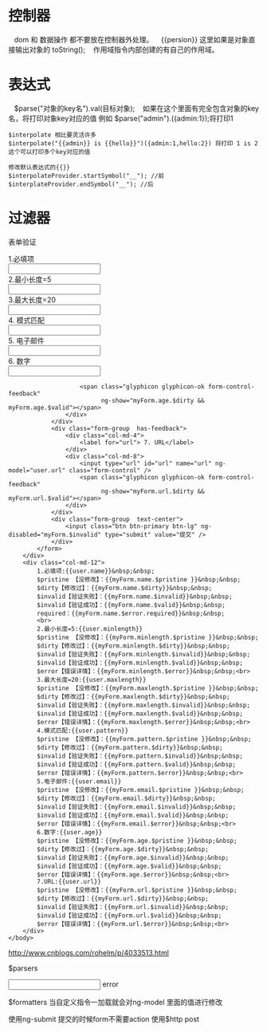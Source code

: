 控制器
======
    dom 和 数据操作 都不要放在控制器外处理。
    {{persion}} 这里如果是对象直接输出对象的 toString();
    作用域指令内部创建的有自己的作用域。

表达式
======
    $parse("对象的key名").val(目标对象);
    如果在这个里面有完全包含对象的key名，将打印对象key对应的值
    例如
    $parse("admin").({admin:1});将打印1
    
    $interpolate 相比要灵活许多
    $interpolate("{{admin}} is {{hello}}")({admin:1,hello:2}) 将打印 1 is 2 这个可以打印多个key对应的值
    
    修改默认表达式的{{}}
    $interpolateProvider.startSymbol("__"); //前
    $interplateProvider.endSymbol("__"); //后

过滤器
======
表单验证
<!DOCTYPE html>

<html ng-app="myTest">
    <head>
        <meta name="viewport" content="width=device-width" />
        <title>Index</title>
        <link href="~/Content/css/bootstrap.min.css" rel="stylesheet" />
        <script src="~/Javascript/angular.min.js"> </script>
        <style type="text/css">
            body { padding-top: 30px; }
        </style>
    </head>
    <body  ng-Controller="MyController">
        <div class="col-md-6">
            <form role="form" name="myForm" ng-submit="submitForm(myForm.$valid)" class="form-horizontal" novalidate>
                <div class="form-group  has-feedback">
                    <div class="col-md-4">
                        <label for="name">1.必填项</label>
                    </div>
                    <div class="col-md-8">
                        <input class="form-control" id="name" name="name" type="text" required ng-model='user.name' />
                        <span class="glyphicon glyphicon-ok form-control-feedback"
                              ng-show="myForm.name.$dirty && myForm.name.$valid"></span>
                    </div>
                </div>
                <div class="form-group  has-feedback">
                    <div class="col-md-4">
                        <label for="minlength">2.最小长度=5</label>
                    </div>
                    <div class="col-md-8">
                        <input type="text" id="minlength" name="minlength" ng-minlength="5" ng-model="user.minlength" class="form-control" />
                        <span class="glyphicon glyphicon-ok form-control-feedback"
                              ng-show="myForm.minlength.$dirty && myForm.minlength.$valid"></span>
                    </div>
                </div>
                <div class="form-group  has-feedback">
                    <div class="col-md-4">
                        <label for="maxlength">3.最大长度=20</label>
                    </div>
                    <div class="col-md-8">
                        <input type="text" id="maxlength" name="maxlength" ng-model="user.maxlength" ng-maxlength="20" class="form-control" />
                        <span class="glyphicon glyphicon-ok form-control-feedback"
                              ng-show="myForm.maxlength.$dirty && myForm.maxlength.$valid"></span>
                    </div>
                </div>
                <div class="form-group  has-feedback">
                    <div class="col-md-4">
                        <label for="pattern">4. 模式匹配</label>
                    </div>
                    <div class="col-md-8">
                        <input type="text" id="pattern" name="pattern" ng-model="user.pattern" ng-pattern="/^[a-zA-Z]*\d$/" class="form-control" />
                        <span class="glyphicon glyphicon-ok form-control-feedback"
                              ng-show="myForm.pattern.$dirty && myForm.pattern.$valid"></span>
                    </div>
                </div>
                <div class="form-group  has-feedback">
                    <div class="col-md-4">
                        <label for="email">5. 电子邮件</label>
                    </div>
                    <div class="col-md-8">
                        <input type="email" id="email" name="email" ng-model="user.email" class="form-control" />
                        <span class="glyphicon glyphicon-ok form-control-feedback"
                              ng-show="myForm.email.$dirty && myForm.email.$valid"></span>
                    </div>
                </div>
                <div class="form-group  has-feedback">
                    <div class="col-md-4">
                        <label for="age">6. 数字</label>
                    </div>
                    <div class="col-md-8">
                        <input type="number" id="age" name="age" ng-model="user.age" class="form-control" />

                        <span class="glyphicon glyphicon-ok form-control-feedback"
                              ng-show="myForm.age.$dirty && myForm.age.$valid"></span>
                    </div>
                </div>
                <div class="form-group  has-feedback">
                    <div class="col-md-4">
                        <label for="url"> 7. URL</label>
                    </div>
                    <div class="col-md-8">
                        <input type="url" id="url" name="url" ng-model="user.url" class="form-control" />
                        <span class="glyphicon glyphicon-ok form-control-feedback"
                              ng-show="myForm.url.$dirty && myForm.url.$valid"></span>
                    </div>
                </div>
                <div class="form-group  text-center">
                    <input class="btn btn-primary btn-lg" ng-disabled="myForm.$invalid" type="submit" value="提交" />
                </div>
            </form>       
        </div>
        <div class="col-md-12">
            1.必填项:{{user.name}}&nbsp;&nbsp;
            $pristine 【没修改】：{{myForm.name.$pristine }}&nbsp;&nbsp;
            $dirty【修改过】：{{myForm.name.$dirty}}&nbsp;&nbsp;
            $invalid【验证失败】：{{myForm.name.$invalid}}&nbsp;&nbsp;
            $invalid【验证成功】：{{myForm.name.$valid}}&nbsp;&nbsp;
            required：{{myForm.name.$error.required}}&nbsp;&nbsp;
            <br>
            2.最小长度=5:{{user.minlength}}
            $pristine 【没修改】：{{myForm.minlength.$pristine }}&nbsp;&nbsp;
            $dirty【修改过】：{{myForm.minlength.$dirty}}&nbsp;&nbsp;
            $invalid【验证失败】：{{myForm.minlength.$invalid}}&nbsp;&nbsp;
            $invalid【验证成功】：{{myForm.minlength.$valid}}&nbsp;&nbsp;
            $error【错误详情】：{{myForm.minlength.$error}}&nbsp;&nbsp;<br>
            3.最大长度=20:{{user.maxlength}}
            $pristine 【没修改】：{{myForm.maxlength.$pristine }}&nbsp;&nbsp;
            $dirty【修改过】：{{myForm.maxlength.$dirty}}&nbsp;&nbsp;
            $invalid【验证失败】：{{myForm.maxlength.$invalid}}&nbsp;&nbsp;
            $invalid【验证成功】：{{myForm.maxlength.$valid}}&nbsp;&nbsp;
            $error【错误详情】：{{myForm.maxlength.$error}}&nbsp;&nbsp;<br>
            4.模式匹配:{{user.pattern}}
            $pristine 【没修改】：{{myForm.pattern.$pristine }}&nbsp;&nbsp;
            $dirty【修改过】：{{myForm.pattern.$dirty}}&nbsp;&nbsp;
            $invalid【验证失败】：{{myForm.pattern.$invalid}}&nbsp;&nbsp;
            $invalid【验证成功】：{{myForm.pattern.$valid}}&nbsp;&nbsp;
            $error【错误详情】：{{myForm.pattern.$error}}&nbsp;&nbsp;<br>
            5.电子邮件:{{user.email}}
            $pristine 【没修改】：{{myForm.email.$pristine }}&nbsp;&nbsp;
            $dirty【修改过】：{{myForm.email.$dirty}}&nbsp;&nbsp;
            $invalid【验证失败】：{{myForm.email.$invalid}}&nbsp;&nbsp;
            $invalid【验证成功】：{{myForm.email.$valid}}&nbsp;&nbsp;
            $error【错误详情】：{{myForm.email.$error}}&nbsp;&nbsp;<br>
            6.数字:{{user.age}}
            $pristine 【没修改】：{{myForm.age.$pristine }}&nbsp;&nbsp;
            $dirty【修改过】：{{myForm.age.$dirty}}&nbsp;&nbsp;
            $invalid【验证失败】：{{myForm.age.$invalid}}&nbsp;&nbsp;
            $invalid【验证成功】：{{myForm.age.$valid}}&nbsp;&nbsp;
            $error【错误详情】：{{myForm.age.$error}}&nbsp;&nbsp;<br>
            7.URL:{{user.url}}
            $pristine 【没修改】：{{myForm.url.$pristine }}&nbsp;&nbsp;
            $dirty【修改过】：{{myForm.url.$dirty}}&nbsp;&nbsp;
            $invalid【验证失败】：{{myForm.url.$invalid}}&nbsp;&nbsp;
            $invalid【验证成功】：{{myForm.url.$valid}}&nbsp;&nbsp;
            $error【错误详情】：{{myForm.url.$error}}&nbsp;&nbsp;<br>
        </div>
    </body>
</html>
<script type="text/javascript">
    angular.module('myTest', [])
        .controller('myController', function($scope) {
            $scope.submitForm = function(isValid) {
                if (!isValid) {
                    alert('验证失败');
                }
            };
        }
        );
</script>
    
http://www.cnblogs.com/rohelm/p/4033513.html

$parsers
<!DOCTYPE html>
<html lang="en" ng-app="myApp">
<head>
        <meta charset="UTF-8">
        <title>Document</title>
        <script src='https://code.angularjs.org/1.2.0/angular.js'></script>
</head>
<body>
<form name="mainform">
<input type="text" ng-model="text" name="text"  one-to-tocken="" />
<span ng-show="!mainform.text.$error.oneToTocken">error</span>

</form>


<script>
var app = angular.module('myApp', []);
app.directive('tk', function(){
    return{
        require : '?ngModel',
        link : function(scpe, ele, attrs, ngModel, $filter){
            if(!ngModel) return ;
            
            ngModel.$parsers.unshift(function(v){
                
                ngModel.$setValidity('tk', false);
                return v + 999;

            });
        
           ngModel.$formatters.unshift(function(v){
                console.log($filter);
                return v + '';
           })           

        }

    }

});
</script>
</body>
</html>


$formatters
当自定义指令一加载就会对ng-model 里面的值进行修改

使用ng-submit 提交的时候form不需要action 使用$http post
